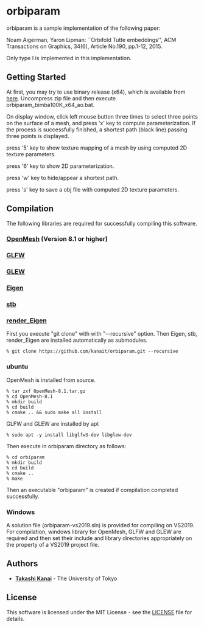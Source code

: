 # orbiparam

orbiparam is a sample implementation of the following paper:

Noam Aigerman, Yaron Lipman: ``Orbifold Tutte embeddings'', ACM Transactions on Graphics, 34(6), Article No.190, pp.1-12, 2015.

Only type I is implemented in this implementation.

## Getting Started

At first, you may try to use binary release (x64), 
which is available from [here](https://github.com/kanait/orbiparam/releases/tag/v1.0).
Uncompress zip file and then execute orbiparam_bimba100K_x64_ao.bat.

On display window, click left mouse button three times to select three points on the surface of a mesh, and press 'x' key to compute parameterization. If the process is successfully finished, a shortest path (black line) passing three points is displayed.

press '5' key to show texture mapping of a mesh by using computed 2D texture parameters.

press '6' key to show 2D parameterization.

press 'w' key to hide/appear a shortest path.

press 's' key to save a obj file with computed 2D texture parameters.

## Compilation

The following libraries are required for successfully compiling this software.

### [OpenMesh](https://www.openmesh.org) (Version 8.1 or higher)
### [GLFW](https://www.glfw.org/)
### [GLEW](http://glew.sourceforge.net/)
### [Eigen](https://gitlab.com/libeigen/eigen)
### [stb](https://github.com/nothings/stb)
### [render_Eigen](https://github.com/kanait/render_Eigen)

First you execute "git clone" with with "--recursive" option. Then Eigen, stb, render_Eigen are installed automatically as submodules.

```
% git clone https://github.com/kanait/orbiparam.git --recursive
```
### ubuntu

OpenMesh is installed from source.
```
% tar zxf OpenMesh-8.1.tar.gz
% cd OpenMesh-8.1
% mkdir build
% cd build
% cmake .. && sudo make all install
```

GLFW and GLEW are installed by apt
```
% sudo apt -y install libglfw3-dev libglew-dev
```

Then execute in orbiparam directory as follows:

```
% cd orbiparam
% mkdir build
% cd build
% cmake ..
% make
```
Then an executable "orbiparam" is created if compilation completed successfully.

### Windows

A solution file (orbiparam-vs2019.sln) is provided for compiling on VS2019.
For compilation, windows library for OpenMesh, GLFW and GLEW are required and then set their include and library directories appropriately on the property of a VS2019 project file.

## Authors

* **[Takashi Kanai](https://graphics.c.u-tokyo.ac.jp/hp/en/)** - The University of Tokyo

## License

This software is licensed under the MIT License - see the [LICENSE](LICENSE) file for details.
